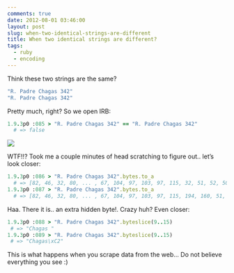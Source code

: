 ```yaml
---
comments: true
date: 2012-08-01 03:46:00
layout: post
slug: when-two-identical-strings-are-different
title: When two identical strings are different?
tags:
  - ruby
  - encoding
---
```


Think these two strings are the same?

```ruby
"R. Padre Chagas 342"
"R. Padre Chagas 342"
```

Pretty much, right? So we open IRB:

```ruby
1.9.3p0 :085 > "R. Padre Chagas 342" == "R. Padre Chagas 342"
  # => false
```

![](http://i0.kym-cdn.com/photos/images/original/000/199/693/disgusted-mother-of-god.png?1321272571)

WTF!!? Took me a couple minutes of head scratching to figure out.. let’s look closer:

```ruby
1.9.3p0 :086 > "R. Padre Chagas 342".bytes.to_a
  # => [82, 46, 32, 80, ... , 67, 104, 97, 103, 97, 115, 32, 51, 52, 50]
1.9.3p0 :087 > "R. Padre Chagas 342".bytes.to_a
  # => [82, 46, 32, 80, ... , 67, 104, 97, 103, 97, 115, 194, 160, 51, 52, 50]
```

Haa. There it is.. an extra hidden byte!. Crazy huh? Even closer:

```ruby
1.9.3p0 :088 > "R. Padre Chagas 342".byteslice(9..15)
 # => "Chagas "
1.9.3p0 :089 > "R. Padre Chagas 342".byteslice(9..15)
 # => "Chagas\xC2"
```

This is what happens when you scrape data from the web… Do not believe everything you see :)
